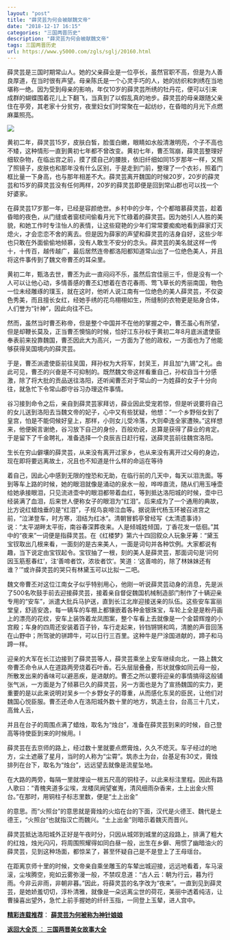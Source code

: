 ```yaml
---
layout: "post"
title: "薛灵芸为何会被献魏文帝"
date: "2018-12-17 16:15"
categories: "三国两晋历史"
description: "薛灵芸为何会被献魏文帝"
tags: 三国两晋历史
url: https://www.y5000.com/zgls/sglj/20160.html
---
```






薛灵芸是三国时期常山人。她的父亲薛业是一位亭长，虽然官职不高，但是为人善良厚道，在当时很有声望。母亲陈氏是一个心灵手巧的人，她的纺织和刺绣在当地堪称一绝。因为受到母亲的影响，年仅10岁的薛灵芸所绣的牡丹花，便可以引来成群的蝴蝶围着花儿上下翻飞，当真到了以假乱真的地步。薛灵芸的母亲跟随父亲住在亭旁，其老家十分贫穷，夜里妇女们时常聚在一起纺纱，在昏暗的月光下点燃麻藁照亮。

![](https://img.y5000.com/uploads/allimg/170428/6-1F42Q01I0259.jpg)

黄初二年，薛灵芸15岁，皮肤白皙，脸蛋白嫩，眼睛如水般清澈明亮，个子不高也不矮，这种情形一直到黄初七年都不曾改变。黄初七年，曹丕驾崩，薛灵芸整理好细软杂物，在临出宫之前，摸了摸自己的腰肢，依旧纤细如同15岁那年一样，又照了照镜子，皮肤也和那年没有什么区别，于是走到门前，整理了一个衣衫，照着门框比量一下身高，也与那年相差不大。薛灵芸离开魏国的时候20岁，20岁的薛灵芸和15岁的薛灵芸没有任何两样，20岁的薛灵芸即便是回到常山郡也可以找一个好婆家。

在薛灵芸17岁那一年，已经是容颜绝世。乡村中的少年，个个都暗慕薛灵芸，趁着昏暗的夜色，从门缝或者窗棂间偷看月光下忙碌着的薛灵芸。因为她引人人胜的美貌，和她工作时专注怡人的表情，让这些窥艳的少年们常常要痴痴地看到薛家灯灭熄火，才会恋恋不舍的离去。但是因为薛家的声望和薛灵芸的洁身自好，这些少年也只敢在外面偷偷地倾慕，没有人敢生不安分的念头。薛灵芸的美名就这样一传十，十传百，越传越广，最后居然连帝都洛阳都知道常山出了一位绝色美人，并且将这件事传到了魏文帝曹丕的耳朵里。

黄初二年，甄洛去世，曹丕为此一直闷闷不乐，虽然后宫佳丽三千，但是没有一个人可以让他心动，多情善感的曹丕幻想着在杏花春雨、莺飞草长的秀丽南国，物色一位未经雕琢的璞玉，就在这时，他听人说江南有一位绝色的美人薛灵芸，不仅姿色秀美，而且擅长女红，经她手绣的花鸟栩栩如生，所缝制的衣物更是贴身合体，人们誉为“针神”，因此向往不已。

然而，虽然当时曹丕称帝，但是整个中国并不在他的掌握之中，曹丕虽心有所望，但是却鞭长莫及，正当曹丕懊恼的时候，恰好江东孙权于黄初二年8月底派遣使臣奉表前来投靠魏国，曹丕因此大为高兴，一方面为了他的政权，一方面也为了他能够获得吴国境内的薛灵芸。

于是，曹丕派遣使臣前往吴国，拜孙权为大将军，封吴王，并且加“九锡”之礼。由此可见，曹丕的兴奋是不可抑制的。既然魏文帝这样看重自己，孙权自当十分感激，除了将大批的贡品送往洛阳，还听闻曹丕对于常山的一为姓薛的女子十分向往，就急忙下令常山郡守谷习办理这件事情。

谷习接到命令之后，亲自到薛灵芸家拜访，薛业因此受宠若惊，但是听说要将自己的女儿送到洛阳去当魏文帝的妃子，心中又有些犹疑，他想：“一个乡野俗女到了皇宫，怕是不能伺候好皇上，那样，小则女儿受冷落，大则牵连全家遭殃。”这样想来，他便婉言谢绝，谷习放下自己的身份，百般劝说，总算是获得了薛业的肯定。于是留下了千金聘礼，准备选择一个良辰吉日赶行程，送薛灵芸前往魏宫洛阳。

生长在穷山僻壤的薛灵芸，从来没有离开过家乡，也从来没有离开过父母的身边，现在即将要远离故土，况且也不知道是什么样的命运在等待

着自己，因此心中感到无限的惶恐和无助，在临行前的几天中，每天以泪洗面。等到等车上路的时候，她的眼泪就像是涌动的泉水一般，哗哗直流，随从们用玉唾壶给她承接眼泪，只见流进壶中的眼泪都带着血红，等到抵达洛阳城的时候，壶中已经装满了血泪，后来世人便称女子的眼泪为“红泪”。后来成为了一个通用的典故，比方说红蜡烛垂的是“红泪”，子规鸟哀啼泣血等。据说唐代杨玉环被召进宫之前，“泣涕登车，时方寒，泪结为红冰”。清朝冒鹤亭曾经写《太清遗事诗》说：“太平湖畔太平街，南谷春深葬夜来。人是倾城姓倾国，丁香花发一低徊。”其中的“夜来”一词便是指薛灵芸。在《红楼梦》第六十四回叙众人玩象牙筹：“黛玉宝钗取出几根来看，一面刻的是古来美人，一面是词句并各种饮例。大家都说有趣，当下说定由宝钗起令。宝钗抽了一根，刻的美人是薛灵芸，那面词句是‘问何因玉筋惹春红’，注‘善啼者饮，浓妆者饮’。笑道：‘这善啼的，除了林妹妹还有谁？’”或许薛灵芸的哭只有林黛玉可以比拟一二吧。

魏文帝曹丕对这位江南女子似乎特别用心，他刚一听说薛灵芸动身的消息，先是派了500名吹鼓手前去迎接薛灵芸，接着亲自督促魏国机械制造部门制作了十辆迎亲专用的“安车”，派遣大批兵马护送，直到长江北岸迎接送亲的队伍。这些安车富丽堂皇，舒适安逸，每一辆车的车棚上都镶嵌着各种金银珠宝，车轮上全是是粉丹画上的漂亮的花纹，安车上装饰着龙凤图案，整个车看上去就像是一个金碧辉煌的小宫殿；车身的四周还安装着百子铃，车行走起来，铃铛锵锵和鸣，清脆的声音回荡在山野中；所驾驶的骈蹄牛，可以日行三百里。这种牛是尸涂国进献的，蹄子和马蹄一样。

迎亲的大军在长江边接到了薛灵芸等人，薛灵芸乘坐上安车继续向北，一路上魏文帝曹丕命令从人在道路两旁烧着石叶香。石头层层叠叠，形状就像如同云母一般，所散发出来的香味可以避恶疾，是进献的。曹丕之所以要将迎亲的事情搞得这般铺张气派，一方面是为了倾慕已久的薛灵芸，另一方面也是为了宣扬魏国的实力，更重要的是以此来说明对吴乡一个乡野女子的尊重，从而感化东吴的臣民，让他们对魏国心悦臣服。曹丕还命人在洛阳城外数十里的地方，筑造土台，台高三十几丈，高耸人云，

并且在台子的周围点满了蜡烛，取名为“烛台”，准备在薛灵芸到来的时候，自己登高等待使臣到来的时候用。I

薛灵芸在去京师的路上，经过数十里就要点燃膏烛，久久不熄灭。车子经过的地方，尘土遮蔽了星月，当时的人称为“尘霄”。筑赤土为台，台基足有30丈，膏烛排列在台下，取名为“烛台”，远远望去就像是流星坠地。

在大路的两旁，每隔一里就埋设一根五尺高的铜柱子，以此来标注里程。因此有路人歌曰：“青槐夹道多尘埃，龙楼凤阙望崔嵬，清风细雨杂香来，土上出金火照台。”在那时，用铜柱子标志里数，便是“土上出金”

的意思。而“火照台”的意思就是膏烛的火焰在台的下面，汉代是火德王、魏代是土德王，“火照台”也就指汉亡而魏兴。“土上出金”则暗示着魏灭而晋兴。

薛灵芸抵达洛阳城外正好是午夜时分，只因从城郊到城里的这段路上，排满了粗大的红烛，烛光闪闪，将周围照耀得如同白昼一般，出生在乡僻、用惯了幽暗油火的薛灵芸，见到这种场面，都惊呆了，甚至怀疑自己是不是登上了王母瑶台。

在距离京师十里的时候，文帝亲自乘坐雕玉的车辇出城迎接，远远地看着，车马滚滚，尘埃腾空，宛如云雾弥漫一般，不禁叹息道：“古人云：朝为行云，暮为行雨。今非云非雨，非朝非暮。”因此，将薛灵芸的名字改为“夜来”。一直到见到薛灵芸，是她娇羞切切，淳朴清雅，就像是一朵远离尘世的荷花，美丽中透着纯洁，让曹操喜出望外，急忙上前手握她的纤纤玉指，一同登上玉辇，进人宫中。

[**精彩连载推荐**](https://www.y5000.com/zgls/sglj/20161.html)：
**[薛灵芸为何被称为神针娘娘](https://www.y5000.com/zgls/sglj/20161.html)**

[**返回大全页** ： **三国两晋美女故事大全**](https://www.y5000.com/zgls/sglj/19752.html)
